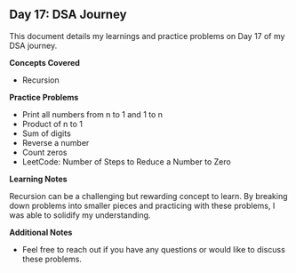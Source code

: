 ## Day 17: DSA Journey

This document details my learnings and practice problems on Day 17 of my DSA journey. 

**Concepts Covered**

* Recursion

**Practice Problems**

* Print all numbers from n to 1 and 1 to n
* Product of n to 1
* Sum of digits
* Reverse a number
* Count zeros
* LeetCode: Number of Steps to Reduce a Number to Zero

**Learning Notes**

Recursion can be a challenging but rewarding concept to learn. By breaking down problems into smaller pieces and practicing with these problems, I was able to solidify my understanding.

**Additional Notes**

* Feel free to reach out if you have any questions or would like to discuss these problems.
